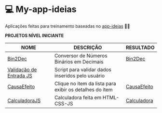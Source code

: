# :computer: My-app-ideias

 Aplicações feitas para treinamento baseadas no [app-ideias](https://github.com/florinpop17/app-ideas) :woman_student:

**PROJETOS NÍVEL INICIANTE**

NOME | DESCRIÇÃO | RESULTADO
---|--- | ---
[Bin2Dec](https://github.com/CarolineSantosAlves/My-app-ideias/tree/master/Projetos/Bin2Dec)|Conversor de Números Binários em Decimais | [Bin2Dec](https://codepen.io/CarolSantosAlves/pen/jOVwYLe)
[Validação de Entrada JS](https://github.com/CarolineSantosAlves/My-app-ideias/tree/master/Projetos/Valida%C3%A7aoJSRegex)|Script para validar dados inseridos pelo usuário
[CausaEfeito](https://github.com/CarolineSantosAlves/My-app-ideias/tree/master/Projetos/Causa_Efeito)|Clique no item da lista para exibir os detalhes do item | [CausaEfeito](https://codepen.io/CarolSantosAlves/pen/yLOyNEb)
[CalculadoraJS](https://github.com/CarolineSantosAlves/My-app-ideias/tree/master/Projetos/CalculadoraJs)|Calculadora feita em HTML-CSS-JS | [Calculadora](https://codepen.io/CarolSantosAlves/pen/bGpdyzb)

